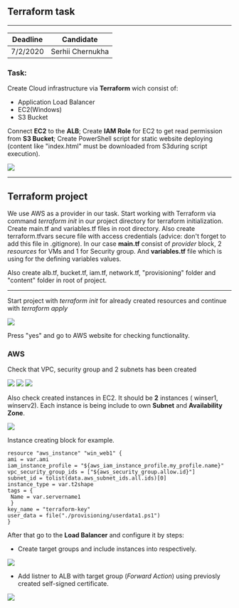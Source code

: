 ## Terraform task
___
Deadline  | Candidate
------------- | -------------
7/2/2020  | Serhii Chernukha

### Task:

Create Cloud infrastructure via **Terraform** wich consist of:
-	Application Load Balancer
-	EC2(Windows)
-	S3 Bucket

Connect **EC2** to the **ALB**; Create **IAM Role** for EC2 to get read permission from **S3 Bucket**; Create PowerShell script for static website deploying (content like "index.html" must be downloaded from S3during script execution).

![](https://i.paste.pics/91ba0e9e037c8ea132684547bb1c76ad.png?trs=f620bab9b8a145e7bbc0774c996ef0a07efbf147278d50b61c445cb7977ca6bd)


___

## Terraform project

We use AWS as a provider in our task. Start working with Terraform via command *terraform init* in our project directory for terraform initialization. Create main.tf and variables.tf files in root directory. Also create terraform.tfvars secure file with access credentials (advice: don't forget to add this file in .gitignore). In our case **main.tf** consist of *provider* block, 2 *resources* for VMs and 1 for Security group. And **variables.tf** file which is using for the  defining variables values.

Also create alb.tf, bucket.tf, iam.tf, network.tf, "provisioning" folder and "content" folder in root of project.
___

Start project with *terraform init* for already created resources and continue with *terraform apply*

![](https://i.paste.pics/8fd1563d0316d051932cf0f3fc8b99cd.png?trs=f620bab9b8a145e7bbc0774c996ef0a07efbf147278d50b61c445cb7977ca6bd)

Press "yes" and go to AWS website for checking functionality.

### AWS

Check that VPC, security group and 2 subnets has been created

![](https://i.paste.pics/5f511834c5daf973d24548e88a7a7282.png?trs=f620bab9b8a145e7bbc0774c996ef0a07efbf147278d50b61c445cb7977ca6bd)
![](https://i.paste.pics/cc38b6869405a3fffec1e4245690a78a.png?trs=f620bab9b8a145e7bbc0774c996ef0a07efbf147278d50b61c445cb7977ca6bd)
![](https://i.paste.pics/6ee003d00e436441d7807e42e1539b92.png?trs=f620bab9b8a145e7bbc0774c996ef0a07efbf147278d50b61c445cb7977ca6bd)

Also check created instances in EC2. It should be **2** instances ( winser1, winserv2). Each instance is being include to own **Subnet** and **Availability Zone**.

![](https://i.paste.pics/d70d325ecfb60b264ea322a1e16bf394.png?trs=f620bab9b8a145e7bbc0774c996ef0a07efbf147278d50b61c445cb7977ca6bd)

Instance creating block for example.

```
resource "aws_instance" "win_web1" {
ami = var.ami
iam_instance_profile = "${aws_iam_instance_profile.my_profile.name}"
vpc_security_group_ids = ["${aws_security_group.allow.id}"]
subnet_id = tolist(data.aws_subnet_ids.all.ids)[0]
instance_type = var.t2shape
tags = {
 Name = var.servername1
 }
key_name = "terraform-key"
user_data = file("./provisioning/userdata1.ps1")
}
```


After that go to the **Load Balancer** and configure it by steps:

  - Create target groups and include instances into respectively.

  ![](https://i.paste.pics/cd8540c007728ecb2c100418910725eb.png?trs=f620bab9b8a145e7bbc0774c996ef0a07efbf147278d50b61c445cb7977ca6bd)

  - Add listner to ALB with target group (*Forward Action*) using previosly created self-signed certificate.

  ![](https://i.paste.pics/c4f979bf3e2fb4c453d25b4d11a4743d.png?trs=f620bab9b8a145e7bbc0774c996ef0a07efbf147278d50b61c445cb7977ca6bd)
